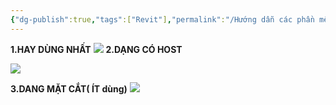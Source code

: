 ```yaml
---
{"dg-publish":true,"tags":["Revit"],"permalink":"/Hướng dẫn các phần mềm/Revit/Family/Template  cơ bản cho Family/","dgPassFrontmatter":true,"noteIcon":"2","created":"2022-09-05T16:44:23.873+07:00","updated":"2023-12-27T10:36:47.000+07:00"}
---
```


**1.HAY DÙNG NHẤT**
![](https://i.imgur.com/BV72DAQ.png)
**2.DẠNG CÓ HOST**

![](https://i.imgur.com/oSUFCln.png)

**3.DANG MẶT CẮT( ÍT dùng)**
![](https://i.imgur.com/N9JLP1N.png)
